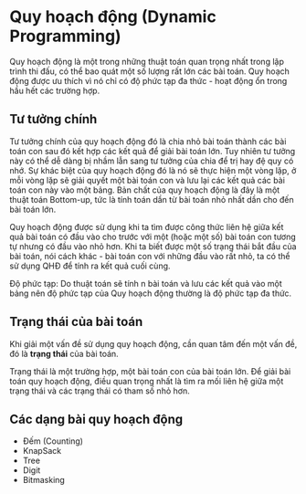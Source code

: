 # Quy hoạch động (Dynamic Programming)

Quy hoạch động là một trong những thuật toán quan trọng nhất trong lập trình thi đấu, có thể bao quát một số lượng rất lớn các bài toán. Quy hoạch động được ưu thích vì nó chỉ có độ phức tạp đa thức - hoạt động ổn trong hầu hết các trường hợp.

## Tư tưởng chính
Tư tưởng chính của quy hoạch động đó là chia nhỏ bài toán thành các bài toán con sau đó kết hợp các kết quả để giải bài toán lớn. Tuy nhiên tư tưởng này có thể dễ dàng bị nhầm lẫn sang tư tưởng của chia để trị hay đệ quy có nhớ. Sự khác biệt của quy hoạch động đó là nó sẽ thực hiện một vòng lặp, ở mỗi vòng lặp sẽ giải quyết một bài toán con và lưu lại các kết quả các bài toán con này vào một bảng. Bản chất của quy hoạch động là đây là một thuật toán Bottom-up, tức là tính toán dần từ bài toán nhỏ nhất dần cho đến bài toán lớn. 

Quy hoạch động được sử dụng khi ta tìm được công thức liên hệ giữa kết quả bài toán có đầu vào cho trước với một (hoặc một số) bài toán con tương tự nhưng có đầu vào nhỏ hơn. Khi ta biết được một số trạng thái bắt đầu của bài toán, nói cách khác - bài toán con với những đầu vào rất nhỏ, ta có thể sử dụng QHĐ để tính ra kết quả cuối cùng.

Độ phức tạp: Do thuật toán sẽ tính n bài toán và lưu các kết quả vào một bảng nên độ phức tạp của Quy hoạch động thường là độ phức tạp đa thức.

## Trạng thái của bài toán
Khi giải một vấn đề sử dụng quy hoạch động, cần quan tâm đến một vấn đề, đó là <strong>trạng thái</strong> của bài toán.

Trạng thái là một trường hợp, một bài toán con của bài toán lớn. Để giải bài toán quy hoạch động, điều quan trọng nhất là tìm ra mối liên hệ giữa một trạng thái và các trạng thái có tham số nhỏ hơn.

## Các dạng bài quy hoạch động
- Đếm (Counting)
- KnapSack
- Tree
- Digit
- Bitmasking
